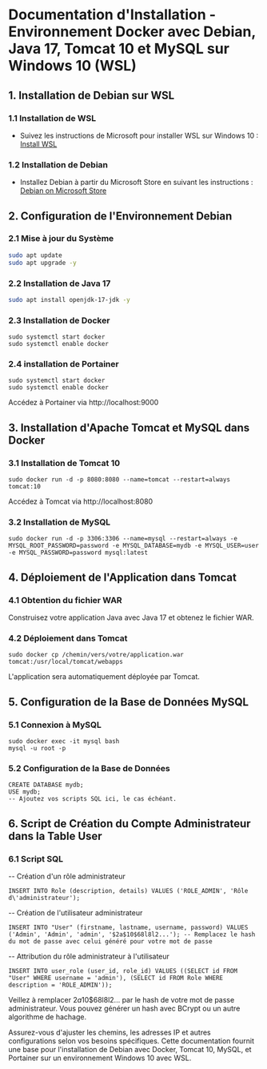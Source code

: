  # Documentation d'Installation - Environnement Docker avec Debian, Java 17, Tomcat 10 et MySQL sur Windows 10 (WSL)

## 1. Installation de Debian sur WSL

### 1.1 Installation de WSL
- Suivez les instructions de Microsoft pour installer WSL sur Windows 10 : [Install WSL](https://docs.microsoft.com/en-us/windows/wsl/install)

### 1.2 Installation de Debian
- Installez Debian à partir du Microsoft Store en suivant les instructions : [Debian on Microsoft Store](https://www.microsoft.com/store/apps/9MSVKQC78PK6)

## 2. Configuration de l'Environnement Debian

### 2.1 Mise à jour du Système
```bash
sudo apt update
sudo apt upgrade -y
``` 


### 2.2 Installation de Java 17
```bash
sudo apt install openjdk-17-jdk -y
```

### 2.3 Installation de Docker
```sudo apt install docker.io -y
sudo systemctl start docker
sudo systemctl enable docker
```
### 2.4 installation de Portainer
```sudo apt install docker.io -y
sudo systemctl start docker
sudo systemctl enable docker
```
Accédez à Portainer via http://localhost:9000

 

## 3. Installation d'Apache Tomcat et MySQL dans Docker

### 3.1 Installation de Tomcat 10
```
sudo docker run -d -p 8080:8080 --name=tomcat --restart=always tomcat:10
```
Accédez à Tomcat via http://localhost:8080

### 3.2 Installation de MySQL
```
sudo docker run -d -p 3306:3306 --name=mysql --restart=always -e MYSQL_ROOT_PASSWORD=password -e MYSQL_DATABASE=mydb -e MYSQL_USER=user -e MYSQL_PASSWORD=password mysql:latest

```
## 4. Déploiement de l'Application dans Tomcat

### 4.1 Obtention du fichier WAR
Construisez votre application Java avec Java 17 et obtenez le fichier WAR.

### 4.2 Déploiement dans Tomcat
```
sudo docker cp /chemin/vers/votre/application.war tomcat:/usr/local/tomcat/webapps
```
L'application sera automatiquement déployée par Tomcat.

## 5. Configuration de la Base de Données MySQL

### 5.1 Connexion à MySQL
```
sudo docker exec -it mysql bash
mysql -u root -p
```
### 5.2 Configuration de la Base de Données
```
CREATE DATABASE mydb;
USE mydb;
-- Ajoutez vos scripts SQL ici, le cas échéant.
```
## 6. Script de Création du Compte Administrateur dans la Table User
### 6.1 Script SQL

-- Création d'un rôle administrateur
```
INSERT INTO Role (description, details) VALUES ('ROLE_ADMIN', 'Rôle d\'administrateur');
```
-- Création de l'utilisateur administrateur
```
INSERT INTO "User" (firstname, lastname, username, password) VALUES ('Admin', 'Admin', 'admin', '$2a$10$68l8l2...'); -- Remplacez le hash du mot de passe avec celui généré pour votre mot de passe
```
-- Attribution du rôle administrateur à l'utilisateur
```
INSERT INTO user_role (user_id, role_id) VALUES ((SELECT id FROM "User" WHERE username = 'admin'), (SELECT id FROM Role WHERE description = 'ROLE_ADMIN'));
```

Veillez à remplacer $2a$10$68l8l2... par le hash de votre mot de passe administrateur. Vous pouvez générer un hash avec BCrypt ou un autre algorithme de hachage.

Assurez-vous d'ajuster les chemins, les adresses IP et autres configurations selon vos besoins spécifiques. Cette documentation fournit une base pour l'installation de Debian avec Docker, Tomcat 10, MySQL, et Portainer sur un environnement Windows 10 avec WSL.


 


